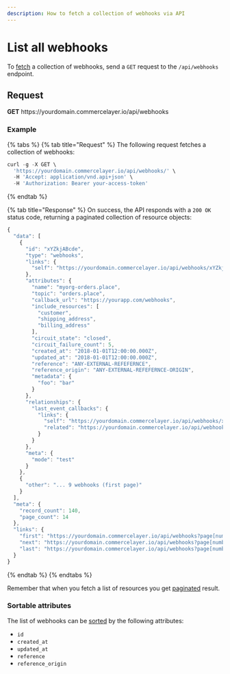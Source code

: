 ```yaml
---
description: How to fetch a collection of webhooks via API
---
```


# List all webhooks

To <a href="https://docs.commercelayer.io/developers/fetching-resources" target="_blank">fetch</a> a collection of webhooks, send a `GET` request to the `/api/webhooks` endpoint.

## Request

**GET** https://<i></i>yourdomain.commercelayer.io/api/webhooks

### **Example**

{% tabs %}
{% tab title="Request" %}
The following request fetches a collection of webhooks:

```javascript
curl -g -X GET \
  'https://yourdomain.commercelayer.io/api/webhooks/' \
  -H 'Accept: application/vnd.api+json' \
  -H 'Authorization: Bearer your-access-token'
```
{% endtab %}

{% tab title="Response" %}
On success, the API responds with a `200 OK` status code, returning a paginated collection of resource objects:

```javascript
{
  "data": [
    {
      "id": "xYZkjABcde",
      "type": "webhooks",
      "links": {
        "self": "https://yourdomain.commercelayer.io/api/webhooks/xYZkjABcde"
      },
      "attributes": {
        "name": "myorg-orders.place",
        "topic": "orders.place",
        "callback_url": "https://yourapp.com/webhooks",
        "include_resources": [
          "customer",
          "shipping_address",
          "billing_address"
        ],
        "circuit_state": "closed",
        "circuit_failure_count": 5,
        "created_at": "2018-01-01T12:00:00.000Z",
        "updated_at": "2018-01-01T12:00:00.000Z",
        "reference": "ANY-EXTERNAL-REFEFERNCE",
        "reference_origin": "ANY-EXTERNAL-REFEFERNCE-ORIGIN",
        "metadata": {
          "foo": "bar"
        }
      },
      "relationships": {
        "last_event_callbacks": {
          "links": {
            "self": "https://yourdomain.commercelayer.io/api/webhooks/xYZkjABcde/relationships/last_event_callbacks",
            "related": "https://yourdomain.commercelayer.io/api/webhooks/xYZkjABcde/last_event_callbacks"
          }
        }
      },
      "meta": {
        "mode": "test"
      }
    },
    {
      "other": "... 9 webhooks (first page)"
    }
  ],
  "meta": {
    "record_count": 140,
    "page_count": 14
  },
  "links": {
    "first": "https://yourdomain.commercelayer.io/api/webhooks?page[number]=1&page[size]=10",
    "next": "https://yourdomain.commercelayer.io/api/webhooks?page[number]=2&page[size]=10",
    "last": "https://yourdomain.commercelayer.io/api/webhooks?page[number]=14&page[size]=10"
  }
}
```
{% endtab %}
{% endtabs %}

Remember that when you fetch a list of resources you get <a href="https://docs.commercelayer.io/developers/pagination" target="_blank">paginated</a> result.

### Sortable attributes

The list of webhooks can be <a href="https://docs.commercelayer.io/developers/sorting-results" target="_blank">sorted</a> by the following attributes:

* `id`
* `created_at`
* `updated_at`
* `reference`
* `reference_origin`

